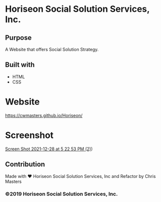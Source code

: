 # Horiseon Social Solution Services, Inc.

## Purpose
A Website that offers Social Solution Strategy.

## Built with
* HTML
* CSS

# Website
https://cwmasters.github.io/Horiseon/

# Screenshot
[Screen Shot 2021-12-28 at 5 22 53 PM (2)](https://user-images.githubusercontent.com/95546410/147616862-9cae32aa-238b-4150-80e7-96e49a174371.png))

## Contribution
Made with ❤️ Horiseon Social Solution Services, Inc and Refactor by Chris Masters

### ©2019 Horiseon Social Solution Services, Inc.
